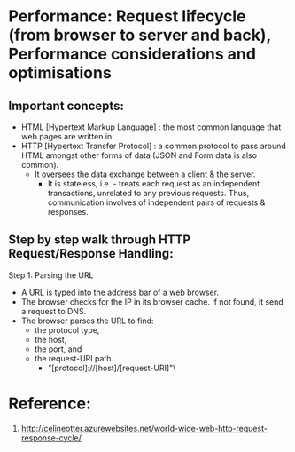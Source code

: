 
# **Performance**: Request lifecycle (from browser to server and back), Performance considerations and optimisations

## Important concepts:
* HTML [Hypertext Markup Language] : the most common language that web pages are written in.
* HTTP [Hypertext Transfer Protocol] : a common protocol to pass around HTML amongst other forms of data (JSON and Form data is also common).
    * It oversees the data exchange between a client & the server.
        * It is stateless, i.e. - treats each request as an independent transactions, unrelated to any previous requests. Thus, communication involves of independent pairs of requests & responses.
## Step by step walk through HTTP Request/Response Handling:
Step 1: Parsing the URL
* A URL is typed into the address bar of a web browser.
* The browser checks for the IP in its browser cache. If not found, it send a request to DNS.
* The browser parses the URL to find: 
    * the protocol type, 
    * the host, 
    * the port, and 
    * the request-URI path.
        * "[protocol]://[host]/[request-URI]"\


# Reference: 
1. http://celineotter.azurewebsites.net/world-wide-web-http-request-response-cycle/
